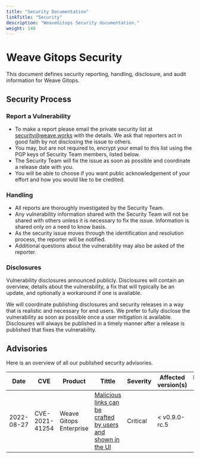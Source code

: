 ```yaml
---
title: "Security Documentation"
linkTitle: "Security"
description: "WeaveGitops Security documentation."
weight: 140
---
```


# Weave Gitops Security

This document defines security reporting, handling, disclosure, and audit information for Weave Gitops.

## Security Process

### Report a Vulnerability

- To make a report please email the private security list at <security@weave.works> with the details.
  We ask that reporters act in good faith by not disclosing the issue to others.
- You may, but are not required to, encrypt your email to this list using the PGP keys of Security Team members, listed below.
- The Security Team will fix the issue as soon as possible and coordinate a release date with you.
- You will be able to choose if you want public acknowledgement of your effort and how you would like to be credited.

### Handling

- All reports are thoroughly investigated by the Security Team.
- Any vulnerability information shared with the Security Team will not be shared with others unless it is necessary to fix the issue.
  Information is shared only on a need to know basis.
- As the security issue moves through the identification and resolution process, the reporter will be notified.
- Additional questions about the vulnerability may also be asked of the reporter.

### Disclosures

Vulnerability disclosures announced publicly.
Disclosures will contain an overview, details about the vulnerability, a fix that will typically be an update, 
and optionally a workaround if one is available.

We will coordinate publishing disclosures and security releases in a way that is realistic and necessary for end users.
We prefer to fully disclose the vulnerability as soon as possible once a user mitigation is available.
Disclosures will always be published in a timely manner after a release is published that fixes the vulnerability.

## Advisories

Here is an overview of all our published security advisories.

Date | CVE | Product                 | Tittle                                                                                                                                                   | Severity | Affected version(s) | Reported by
---- | --- |-------------------------|----------------------------------------------------------------------------------------------------------------------------------------------------------|-----------| ------------------- | -----------
2022-08-27 | CVE-2021-41254 | Weave Gitops Enterprise | [Malicious links can be crafted by users and shown in the UI](https://github.com/weaveworks/weave-gitops-private/security/advisories/GHSA-378h-hpjp-gxfc) | Critical  | < v0.9.0-rc.5

